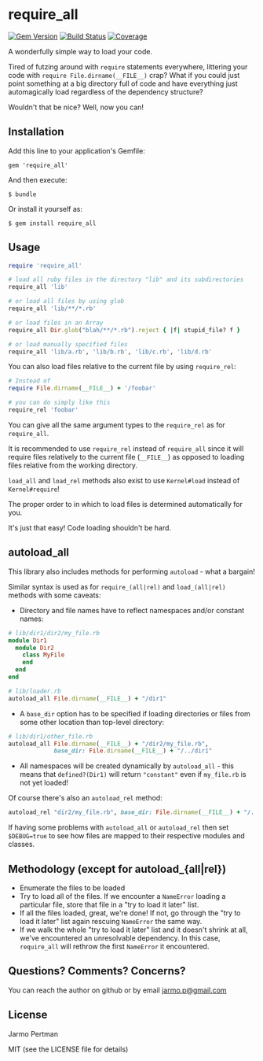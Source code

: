 # require_all
[![Gem Version](https://badge.fury.io/rb/require_all.png)](http://badge.fury.io/rb/require_all)
[![Build Status](https://secure.travis-ci.org/jarmo/require_all.png)](http://travis-ci.org/jarmo/require_all)
[![Coverage](https://coveralls.io/repos/jarmo/require_all/badge.png?branch=master)](https://coveralls.io/r/jarmo/require_all)

A wonderfully simple way to load your code.

Tired of futzing around with `require` statements everywhere, littering your code
with `require File.dirname(__FILE__)` crap?  What if you could just 
point something at a big directory full of code and have everything just 
automagically load regardless of the dependency structure?  

Wouldn't that be nice?  Well, now you can!

## Installation

Add this line to your application's Gemfile:

    gem 'require_all'

And then execute:

    $ bundle

Or install it yourself as:

    $ gem install require_all

## Usage

```ruby
require 'require_all'

# load all ruby files in the directory "lib" and its subdirectories
require_all 'lib'

# or load all files by using glob
require_all 'lib/**/*.rb'

# or load files in an Array
require_all Dir.glob("blah/**/*.rb").reject { |f| stupid_file? f }

# or load manually specified files
require_all 'lib/a.rb', 'lib/b.rb', 'lib/c.rb', 'lib/d.rb'
```

You can also load files relative to the current file by using `require_rel`:

```ruby
# Instead of
require File.dirname(__FILE__) + '/foobar'

# you can do simply like this
require_rel 'foobar'
```

You can give all the same argument types to the `require_rel` as for `require_all`.

It is recommended to use `require_rel` instead of `require_all` since it will require files relatively
to the current file (`__FILE__`) as opposed to loading files relative from the working directory.

`load_all` and `load_rel` methods also exist to use `Kernel#load` instead of `Kernel#require`!

The proper order to in which to load files is determined automatically for you.
 
It's just that easy!  Code loading shouldn't be hard.

## autoload_all

This library also includes methods for performing `autoload` - what a bargain!

Similar syntax is used as for `require_(all|rel)` and `load_(all|rel)` methods with some caveats:

* Directory and file names have to reflect namespaces and/or constant names:

```ruby
# lib/dir1/dir2/my_file.rb
module Dir1
  module Dir2
    class MyFile
    end
  end
end

# lib/loader.rb
autoload_all File.dirname(__FILE__) + "/dir1"
```

* A `base_dir` option has to be specified if loading directories or files from some other location
  than top-level directory:

```ruby
# lib/dir1/other_file.rb
autoload_all File.dirname(__FILE__) + "/dir2/my_file.rb",
             base_dir: File.dirname(__FILE__) + "/../dir1"
```
  
* All namespaces will be created dynamically by `autoload_all` - this means that `defined?(Dir1)` will
  return `"constant"` even if `my_file.rb` is not yet loaded!

Of course there's also an `autoload_rel` method:
```ruby
autoload_rel "dir2/my_file.rb", base_dir: File.dirname(__FILE__) + "/../dir1"
```

If having some problems with `autoload_all` or `autoload_rel` then set `$DEBUG=true` to see how files
are mapped to their respective modules and classes.

## Methodology (except for autoload_{all|rel})

* Enumerate the files to be loaded
* Try to load all of the files.  If we encounter a `NameError` loading a 
  particular file, store that file in a "try to load it later" list.
* If all the files loaded, great, we're done! If not, go through the
  "try to load it later" list again rescuing `NameError` the same way.
* If we walk the whole "try to load it later" list and it doesn't shrink
  at all, we've encountered an unresolvable dependency.  In this case,
  `require_all` will rethrow the first `NameError` it encountered.

## Questions? Comments? Concerns?

You can reach the author on github or by email [jarmo.p@gmail.com](mailto:jarmo.p@gmail.com)

## License

Jarmo Pertman

MIT (see the LICENSE file for details)
